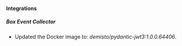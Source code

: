 #### Integrations
##### Box Event Collector
- Updated the Docker image to: *demisto/pydantic-jwt3:1.0.0.64406*.
